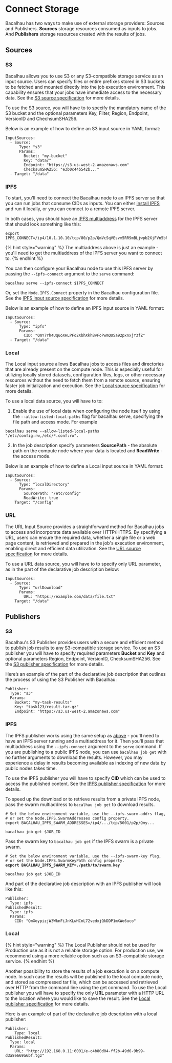 # Connect Storage

Bacalhau has two ways to make use of external storage providers: Sources and Publishers. **Sources** storage resources consumed as inputs to jobs. And **Publishers** storage resources created with the results of jobs.

## [​](http://localhost:3000/setting-up/running-node/storage-providers#sources)Sources <a href="#sources" id="sources"></a>

### S3[​](http://localhost:3000/setting-up/running-node/storage-providers#s3) <a href="#s3" id="s3"></a>

Bacalhau allows you to use S3 or any S3-compatible storage service as an input source. Users can specify files or entire prefixes stored in S3 buckets to be fetched and mounted directly into the job execution environment. This capability ensures that your jobs have immediate access to the necessary data. See the [S3 source specification](../../references/jobs/job/task/sources/s3.md) for more details.

To use the S3 source, you will have to to specify the mandatory name of the S3 bucket and the optional parameters Key, Filter, Region, Endpoint, VersionID and ChechsumSHA256.

Below is an example of how to define an S3 input source in YAML format:

```
InputSources:
  - Source:
      Type: "s3"
      Params:
        Bucket: "my-bucket"
        Key: "data/"
        Endpoint: "https://s3.us-west-2.amazonaws.com"
        ChecksumSHA256: "e3b0c44b542b..."
  - Target: "/data"
```

### IPFS[​](http://localhost:3000/setting-up/running-node/storage-providers#ipfs) <a href="#ipfs" id="ipfs"></a>

To start, you'll need to connect the Bacalhau node to an IPFS server so that you can run jobs that consume CIDs as inputs. You can either [install IPFS](https://docs.ipfs.tech/install/) and run it locally, or you can connect to a remote IPFS server.

In both cases, you should have an [IPFS multiaddress](https://richardschneider.github.io/net-ipfs-core/articles/multiaddress.html) for the IPFS server that should look something like this:

```
export IPFS_CONNECT=/ip4/10.1.10.10/tcp/80/p2p/QmVcSqVEsvm5RR9mBLjwpb2XjFVn5bPdPL69mL8PH45pPC
```

{% hint style="warning" %}
The multiaddress above is just an example - you'll need to get the multiaddress of the IPFS server you want to connect to.
{% endhint %}

You can then configure your Bacalhau node to use this IPFS server by passing the `--ipfs-connect` argument to the `serve` command:

```
bacalhau serve --ipfs-connect $IPFS_CONNECT
```

Or, set the `Node.IPFS.Connect` property in the Bacalhau configuration file. See the [IPFS input source specification](../../references/jobs/job/task/sources/ipfs.md) for more details.

Below is an example of how to define an IPFS input source in YAML format:

```
InputSources:
  - Source:
      Type: "ipfs"
      Params:
        CID: "QmY7Yh4UquoXHLPFo2XbhXkhBvFoPwmQUSa92pxnxjY3fZ"
  - Target: "/data"
```

### Local[​](http://localhost:3000/setting-up/running-node/storage-providers#local) <a href="#local" id="local"></a>

The Local input source allows Bacalhau jobs to access files and directories that are already present on the compute node. This is especially useful for utilizing locally stored datasets, configuration files, logs, or other necessary resources without the need to fetch them from a remote source, ensuring faster job initialization and execution. See the [Local source specification](../../references/jobs/job/task/sources/local.md) for more details.

To use a local data source, you will have to to:

1. Enable the use of local data when configuring the node itself by using the `--allow-listed-local-paths` flag for bacalhau serve, specifying the file path and access mode. For example

```
bacalhau serve --allow-listed-local-paths "/etc/config:rw,/etc/*.conf:ro".
```

2. In the job description specify parameters **SourcePath** - the absolute path on the compute node where your data is located and **ReadWrite** - the access mode.

Below is an example of how to define a Local input source in YAML format:

```
InputSources:
  - Source:
      Type: "localDirectory"
      Params:
        SourcePath: "/etc/config"
        ReadWrite: true
    Target: "/config"
```

### URL[​](http://localhost:3000/setting-up/running-node/storage-providers#url) <a href="#url" id="url"></a>

The URL Input Source provides a straightforward method for Bacalhau jobs to access and incorporate data available over HTTP/HTTPS. By specifying a URL, users can ensure the required data, whether a single file or a web page content, is retrieved and prepared in the job's execution environment, enabling direct and efficient data utilization. See the [URL source specification](../../references/jobs/job/task/sources/url.md) for more details.

To use a URL data source, you will have to to specify only URL parameter, as in the part of the declarative job description below:

```
InputSources:
  - Source:
      Type: "urlDownload"
      Params:
        URL: "https://example.com/data/file.txt"
    Target: "/data"
```

## Publishers[​](http://localhost:3000/setting-up/running-node/storage-providers#publishers) <a href="#publishers" id="publishers"></a>

### S3[​](http://localhost:3000/setting-up/running-node/storage-providers#s3-1) <a href="#s3-1" id="s3-1"></a>

Bacalhau's S3 Publisher provides users with a secure and efficient method to publish job results to any S3-compatible storage service. To use an S3 publisher you will have to specify required parameters **Bucket** and **Key** and optional parameters Region, Endpoint, VersionID, ChecksumSHA256. See the [S3 publisher specification](../../references/jobs/job/task/publishers/s3.md) for more details.

Here’s an example of the part of the declarative job description that outlines the process of using the S3 Publisher with Bacalhau:

```
Publisher:
  Type: "s3"
  Params:
    Bucket: "my-task-results"
    Key: "task123/result.tar.gz"
    Endpoint: "https://s3.us-west-2.amazonaws.com"
```

### IPFS[​](http://localhost:3000/setting-up/running-node/storage-providers#ipfs-1) <a href="#ipfs-1" id="ipfs-1"></a>

The IPFS publisher works using the same setup as [above](storage-providers.md#ipfs) - you'll need to have an IPFS server running and a multiaddress for it. Then you'll pass that multiaddress using the `--ipfs-connect` argument to the `serve` command. If you are publishing to a public IPFS node, you can use `bacalhau job get` with no further arguments to download the results. However, you may experience a delay in results becoming available as indexing of new data by public nodes takes time.

To use the IPFS publisher you will have to specify **CID** which can be used to access the published content. See the [IPFS publisher specification](../../references/jobs/job/task/publishers/ipfs.md) for more details.

To speed up the download or to retrieve results from a private IPFS node, pass the swarm multiaddress to `bacalhau job get` to download results.

```
# Set the below environment variable, use the --ipfs-swarm-addrs flag,
# or set the Node.IPFS.SwarmAddresses config property.
export BACALHAU_IPFS_SWARM_ADDRESSES=/ip4/.../tcp/5001/p2p/Qmy...

bacalhau job get $JOB_ID
```

Pass the swarm key to `bacalhau job get` if the IPFS swarm is a private swarm.

<pre><code># Set the below environment variable, use the --ipfs-swarm-key flag,
# or set the Node.IPFS.SwarmKeyPath config property.
<strong>export BACALHAU_IPFS_SWARM_KEY=./path/to/swarm.key
</strong>
bacalhau job get $JOB_ID
</code></pre>

And part of the declarative job description with an IPFS publisher will look like this:

```
Publisher:
  Type: ipfs
PublishedResult:
  Type: ipfs
  Params:
    CID: "QmXoypizjW3WknFiJnKLwHCnL72vedxjQkDDP1mXWo6uco"
```

### Local[​](http://localhost:3000/setting-up/running-node/storage-providers#local-1) <a href="#local-1" id="local-1"></a>

{% hint style="warning" %}
The Local Publisher should not be used for Production use as it is not a reliable storage option. For production use, we recommend using a more reliable option such as an S3-compatible storage service.
{% endhint %}

Another possibility to store the results of a job execution is on a compute node. In such case the results will be published to the local compute node, and stored as compressed tar file, which can be accessed and retrieved over HTTP from the command line using the get command. To use the Local publisher you will have to specify the only **URL** parameter with a HTTP URL to the location where you would like to save the result. See the [Local publisher specification](../../references/jobs/job/task/publishers/local.md) for more details.

Here is an example of part of the declarative job description with a local publisher:

```
Publisher:
    Type: local
PublishedResult:
  Type: local
  Params:
    URL: "http://192.168.0.11:6001/e-c4b80d04-ff2b-49d6-9b99-d3a8e669a6bf.tgz"
```
